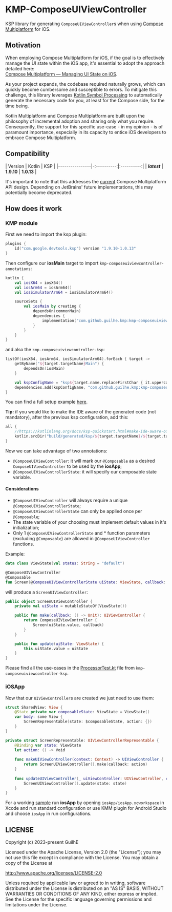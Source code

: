 # KMP-ComposeUIViewController

KSP library for generating `ComposeUIViewController`s when using [Compose Multiplatform](https://www.jetbrains.com/lp/compose-multiplatform/) for iOS.

## Motivation

When employing Compose Multiplatform for iOS, if the goal is to effectively manage the UI state within the iOS app, it's essential to adopt the approach detailed here:  
[Compose Multiplatform — Managing UI State on iOS](https://proandroiddev.com/compose-multiplatform-managing-ui-state-on-ios-45d37effeda9).  

As your project expands, the codebase required naturally grows, which can quickly become cumbersome and susceptible to errors. To mitigate this challenge, this library leverages [Kotlin Symbol Processing](https://kotlinlang.org/docs/ksp-overview.html) to automatically generate the necessary code for you, at least for the Compose side, for the time being.

Kotlin Multiplatform and Compose Multiplatform are built upon the philosophy of incremental adoption and sharing only what you require. Consequently, the support for this specific use-case - in my opinion - is of paramount importance, especially in its capacity to entice iOS developers to embrace Compose Multiplatform.

## Compatibility

| Version        |    Kotlin   |    KSP     |
|----------------|-:----------:|:----------:|
| **_latest_**   |  **1.9.10** | **1.0.13** |

It's important to note that this addresses the [current](https://github.com/JetBrains/compose-multiplatform/issues/3478) Compose Multiplatform API design. Depending on JetBrains' future implementations, this may potentially become deprecated.

## How does it work

### KMP module
First we need to import the ksp plugin:
```kotlin
plugins {
    id("com.google.devtools.ksp") version "1.9.10-1.0.13"
}
```
Then configure our **iosMain** target to import `kmp-composeuiviewcontroller-annotations`:
```kotlin
kotlin {
    val iosX64 = iosX64()
    val iosArm64 = iosArm64()
    val iosSimulatorArm64 = iosSimulatorArm64()

    sourceSets {
        val iosMain by creating {
            dependsOn(commonMain)
            dependencies {
                implementation("com.github.guilhe.kmp:kmp-composeuiviewcontroller-annotations:${LASTEST_VERSION}")
            }
        }
    }
}
```
and also the `kmp-composeuiviewcontroller-ksp`:
```kotlin
listOf(iosX64, iosArm64, iosSimulatorArm64).forEach { target ->
    getByName("${target.targetName}Main") {
        dependsOn(iosMain)
    }

    val kspConfigName = "ksp${target.name.replaceFirstChar { it.uppercaseChar() }}"
    dependencies.add(kspConfigName, "com.github.guilhe.kmp:kmp-composeuiviewcontroller-ksp:${LASTEST_VERISON}")
}
```
You can find a full setup example [here](sample/shared/build.gradle.kts).

**Tip:** if you would like to make the IDE aware of the generated code (not mandatory), after the previous ksp configuration, add this:
```kotlin
all {
    //https://kotlinlang.org/docs/ksp-quickstart.html#make-ide-aware-of-generated-code
    kotlin.srcDir("build/generated/ksp/${target.targetName}/${target.targetName}Main/kotlin")
}
```
Now we can take advantage of two annotations:
- `@ComposeUIViewController`: it will mark our `@Composable` as a desired `ComposeUIViewController` to be used by the **iosApp**;
- `@ComposeUIViewControllerState`: it will specify our composable state variable.

#### Considerations
- `@ComposeUIViewController` will always require a unique `@ComposeUIViewControllerState`;
- `@ComposeUIViewControllerState` can only be applied once per `@Composable`;
- The state variable of your choosing must implement default values in it's initialization;
- Only 1 `@ComposeUIViewControllerState` and * function parameters (excluding `@Composable`) are allowed in `@ComposeUIViewController` functions.

Example:
```kotlin
data class ViewState(val status: String = "default")

@ComposeUIViewController
@Composable
fun Screen(@ComposeUIViewControllerState uiState: ViewState, callback: () -> Unit) { }
```
will produce a `ScreenUIViewController`:
```kotlin
public object ScreenUIViewController {
    private val uiState = mutableStateOf(ViewState())

    public fun make(callback: () -> Unit): UIViewController {
        return ComposeUIViewController {
            Screen(uiState.value, callback)
        }
    }

    public fun update(uiState: ViewState) {
        this.uiState.value = uiState
    }
}
```

Please find all the use-cases in the [ProcessorTest.kt](kmp-composeuiviewcontroller-ksp/src/test/kotlin/composeuiviewcontroller/ProcessorTest.kt) file from `kmp-composeuiviewcontroller-ksp`.

### iOSApp

Now that our `UIViewController`s are created we just need to use them:
```swift
struct SharedView: View {
    @State private var composableState: ViewState = ViewState()        
    var body: some View {
        ScreenRepresentable(state: $composableState, action: {})
    }
}

private struct ScreenRepresentable: UIViewControllerRepresentable {    
    @Binding var state: ViewState
    let action: () -> Void
    
    func makeUIViewController(context: Context) -> UIViewController {
        return ScreenUIViewController().make(callback: action)
    }
    
    func updateUIViewController(_ uiViewController: UIViewController, context: Context) {
        ScreenUIViewController().update(state: state)
    }
}
```

For a working [sample](sample/iosApp/iosApp/SharedView.swift) run **iosApp** by opening `iosApp/iosApp.xcworkspace` in Xcode and run standard configuration or use KMM plugin for Android Studio and choose `iosApp` in run configurations.

## LICENSE

Copyright (c) 2023-present GuilhE

Licensed under the Apache License, Version 2.0 (the "License"); you may not use this file except in compliance with the License. You may obtain a copy
of the License at

<http://www.apache.org/licenses/LICENSE-2.0>

Unless required by applicable law or agreed to in writing, software distributed under the License is distributed on an "AS IS" BASIS, WITHOUT
WARRANTIES OR CONDITIONS OF ANY KIND, either express or implied. See the License for the specific language governing permissions and limitations under
the License.
